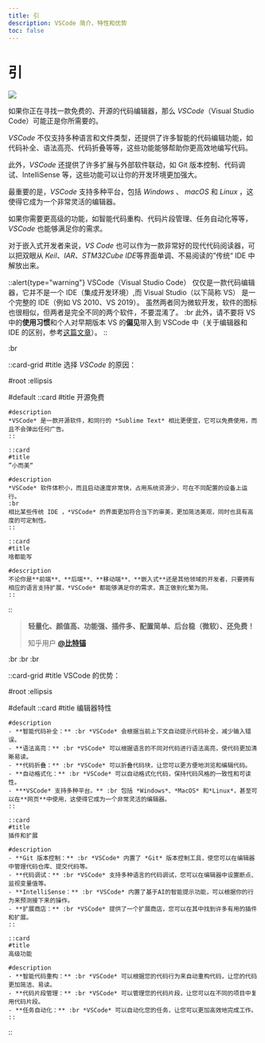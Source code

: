 ```yaml
---
title: 引
description: VSCode 简介、特性和优势
toc: false
---
```


# 引

![](/img/3/0/VSCode-Icon.png)

如果你正在寻找一款免费的、开源的代码编辑器，那么 *VSCode*（Visual Studio Code）可能正是你所需要的。

*VSCode* 不仅支持多种语言和文件类型，还提供了许多智能的代码编辑功能，如代码补全、语法高亮、代码折叠等等，这些功能能够帮助你更高效地编写代码。

此外，*VSCode* 还提供了许多扩展与外部软件联动，如 Git 版本控制、代码调试、IntelliSense 等，这些功能可以让你的开发环境更加强大。

最重要的是，*VSCode* 支持多种平台，包括 *Windows* 、 *macOS* 和 *Linux* ，这使得它成为一个非常灵活的编辑器。

如果你需要更高级的功能，如智能代码重构、代码片段管理、任务自动化等等，*VSCode* 也能够满足你的需求。

对于嵌入式开发者来说，*VS Code* 也可以作为一款非常好的现代代码阅读器，可以把双眼从 *Keil*、*IAR*、*STM32Cube IDE*等界面单调、不易阅读的”传统“ IDE 中解放出来。

::alert{type="warning"}
VSCode（Visual Studio Code） 仅仅是一款代码编辑器，它并不是一个 IDE（集成开发环境）,而 Visual Studio（以下简称 VS） 是一个完整的 IDE（例如 VS 2010、VS 2019）。
虽然两者同为微软开发，软件的图标也很相似，但两者是完全不同的两个软件，不要混淆了。
:br
此外，请不要将 VS 中的**使用习惯**和个人对早期版本 VS 的**偏见**带入到 VSCode 中（关于编辑器和 IDE 的区别，参考[这篇文章](https://book.crifan.com/books/editor_ide_summary/website/editor_ide_intro/)）。
::

:br




::card-grid
#title
选择 *VSCode* 的原因：

#root
:ellipsis

#default
    ::card
    #title
    开源免费

    #description
    *VSCode* 是一款开源软件，和同行的 *Sublime Text* 相比更便宜，它可以免费使用，而且不会弹出任何广告。
    ::

    ::card
    #title
    ”小而美“

    #description
    *VSCode* 软件体积小，而且启动速度非常快，占用系统资源少，可在不同配置的设备上运行。
    :br
    相比某些传统 IDE ，*VSCode* 的界面更加符合当下的审美，更加简洁美观，同时也具有高度的可定制性。
    ::

    ::card
    #title
    啥都能写

    #description
    不论你是**前端**、**后端**、**移动端**、**嵌入式**还是其他领域的开发者，只要拥有相应的语言支持扩展，*VSCode* 都能够满足你的需求，真正做到化繁为简。
    ::
::

> **轻量化、颜值高、功能强、插件多、配置简单、后台稳（微软）、还免费！**
> 
> 知乎用户 [**@比特锚**](https://www.zhihu.com/question/365621890/answer/1050772881)

:br
:br
:br

::card-grid
#title
VSCode 的优势：

#root
:ellipsis

#default
    ::card
    #title
    编辑器特性

    #description
    - **智能代码补全：** :br *VSCode* 会根据当前上下文自动提示代码补全，减少输入错误。
    - **语法高亮：** :br *VSCode* 可以根据语言的不同对代码进行语法高亮，使代码更加清晰易读。
    - **代码折叠：** :br *VSCode* 可以折叠代码块，让您可以更方便地浏览和编辑代码。
    - **自动格式化：** :br *VSCode* 可以自动格式化代码，保持代码风格的一致性和可读性。
    - ***VSCode* 支持多种平台。** :br 包括 *Windows*、*MacOS* 和*Linux*，甚至可以在**网页**中使用，这使得它成为一个非常灵活的编辑器。
    ::

    ::card
    #title
    插件和扩展

    #description
    - **Git 版本控制：** :br *VSCode* 内置了 *Git* 版本控制工具，使您可以在编辑器中管理代码仓库、提交代码等。
    - **代码调试：** :br *VSCode* 支持多种语言的代码调试，您可以在编辑器中设置断点、监视变量值等。
    - **IntelliSense：** :br *VSCode* 内置了基于AI的智能提示功能，可以根据你的行为来预测接下来的操作。
    - **扩展商店：** :br *VSCode* 提供了一个扩展商店，您可以在其中找到许多有用的插件和扩展。
    ::

    ::card
    #title
    高级功能

    #description
    - **智能代码重构：** :br *VSCode* 可以根据您的代码行为来自动重构代码，让您的代码更加简洁、易读。
    - **代码片段管理：** :br *VSCode* 可以管理您的代码片段，让您可以在不同的项目中复用代码片段。
    - **任务自动化：** :br *VSCode* 可以自动化您的任务，让您可以更加高效地完成工作。
    ::
::